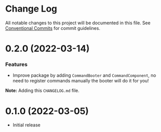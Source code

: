 # Change Log

All notable changes to this project will be documented in this file.
See [Conventional Commits](https://conventionalcommits.org) for commit guidelines.

# 0.2.0 (2022-03-14)

### Features

* Improve package by adding `CommandBooter` and `CommandComponent`, no need to register commands manually the booter
  will do it for you!

**Note:** Adding this `CHANGELOG.md` file.

# 0.1.0 (2022-03-05)

* Initial release
